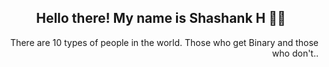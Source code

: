 <h2 align="center">Hello there! My name is Shashank H 👋🤓</h2>
  <div style="text-align: right">There are 10 types of people in the world. Those who get Binary and those who don't.. </div>


<!---
IaMPaRtH20/IaMPaRtH20 is a ✨ special ✨ repository because its `README.md` (this file) appears on your GitHub profile.
You can click the Preview link to take a look at your changes.
--->

